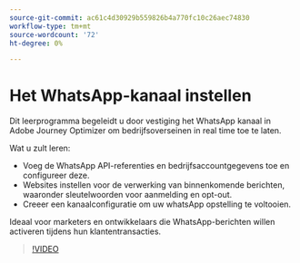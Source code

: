 ```yaml
---
source-git-commit: ac61c4d30929b559826b4a770fc10c26aec74830
workflow-type: tm+mt
source-wordcount: '72'
ht-degree: 0%

---
```

# Het WhatsApp-kanaal instellen

Dit leerprogramma begeleidt u door vestiging het WhatsApp kanaal in Adobe Journey Optimizer om bedrijfsoverseinen in real time toe te laten.

Wat u zult leren:

* Voeg de WhatsApp API-referenties en bedrijfsaccountgegevens toe en configureer deze.
* Websites instellen voor de verwerking van binnenkomende berichten, waaronder sleutelwoorden voor aanmelding en opt-out.
* Creeer een kanaalconfiguratie om uw whatsApp opstelling te voltooien.

Ideaal voor marketers en ontwikkelaars die WhatsApp-berichten willen activeren tijdens hun klantentransacties.

>[!VIDEO](https://video.tv.adobe.com/v/3470274/?learn=on&enablevpops&captions=dut)
